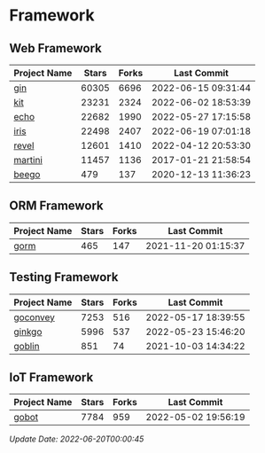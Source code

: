 # Framework

## Web Framework
| Project Name | Stars | Forks | Last Commit |
| ------------ | ----- | ----- | ----------- |
| [gin](https://github.com/gin-gonic/gin) | 60305 | 6696 | 2022-06-15 09:31:44 |
| [kit](https://github.com/go-kit/kit) | 23231 | 2324 | 2022-06-02 18:53:39 |
| [echo](https://github.com/labstack/echo) | 22682 | 1990 | 2022-05-27 17:15:58 |
| [iris](https://github.com/kataras/iris) | 22498 | 2407 | 2022-06-19 07:01:18 |
| [revel](https://github.com/revel/revel) | 12601 | 1410 | 2022-04-12 20:53:30 |
| [martini](https://github.com/go-martini/martini) | 11457 | 1136 | 2017-01-21 21:58:54 |
| [beego](https://github.com/astaxie/beego) | 479 | 137 | 2020-12-13 11:36:23 |

## ORM Framework
| Project Name | Stars | Forks | Last Commit |
| ------------ | ----- | ----- | ----------- |
| [gorm](https://github.com/jinzhu/gorm) | 465 | 147 | 2021-11-20 01:15:37 |

## Testing Framework
| Project Name | Stars | Forks | Last Commit |
| ------------ | ----- | ----- | ----------- |
| [goconvey](https://github.com/smartystreets/goconvey) | 7253 | 516 | 2022-05-17 18:39:55 |
| [ginkgo](https://github.com/onsi/ginkgo) | 5996 | 537 | 2022-05-23 15:46:20 |
| [goblin](https://github.com/franela/goblin) | 851 | 74 | 2021-10-03 14:34:22 |

## IoT Framework
| Project Name | Stars | Forks | Last Commit |
| ------------ | ----- | ----- | ----------- |
| [gobot](https://github.com/hybridgroup/gobot) | 7784 | 959 | 2022-05-02 19:56:19 |

*Update Date: 2022-06-20T00:00:45*